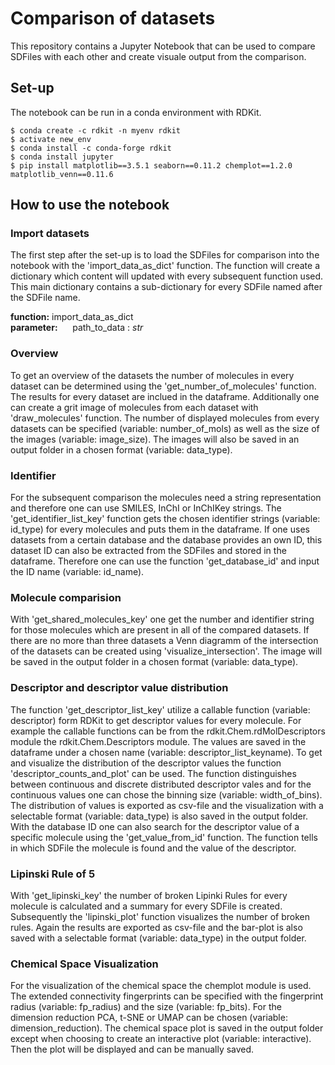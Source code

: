 # Comparison of datasets

This repository contains a Jupyter Notebook that can be used to compare SDFiles with each other and create visuale output from the comparison. 

## Set-up

The notebook can be run in a conda environment with RDKit.

```shell
$ conda create -c rdkit -n myenv rdkit
$ activate new_env
$ conda install -c conda-forge rdkit
$ conda install jupyter
$ pip install matplotlib==3.5.1 seaborn==0.11.2 chemplot==1.2.0 matplotlib_venn==0.11.6
```
## How to use the notebook

### Import datasets

The first step after the set-up is to load the SDFiles for comparison into the notebook with the 'import_data_as_dict' function. The function will create a dictionary which content will updated with every subsequent function used. This main dictionary contains a sub-dictionary for every SDFile named after the SDFile name.  
  
**function:** import_data_as_dict  
**parameter:** &nbsp;&nbsp;&nbsp;&nbsp; path_to_data : *str*


### Overview

To get an overview of the datasets the number of molecules in every dataset can be determined using the 'get_number_of_molecules' function. The results for every dataset are inclued in the dataframe. Additionally one can create a grit image of molecules from each dataset with 'draw_molecules' function. The number of displayed molecules from every datasets can be specified (variable: number_of_mols) as well as the size of the images (variable: image_size). The images will also be saved in an output folder in a chosen format (variable: data_type).

### Identifier

For the subsequent comparison the molecules need a string representation and therefore one can use SMILES, InChI or InChIKey strings. The 'get_identifier_list_key' function gets the chosen identifier strings (variable: id_type) for every molecules and puts them in the dataframe.
If one uses datasets from a certain database and the database provides an own ID, this dataset ID can also be extracted from the SDFiles and stored in the dataframe. Therefore one can use the function 'get_database_id' and input the ID name (variable: id_name).

### Molecule comparision

With 'get_shared_molecules_key' one get the number and identifier string for those molecules which are present in all of the compared datasets. If there are no more than three datasets a Venn diagramm of the intersection of the datasets can be created using 'visualize_intersection'. The image will be saved in the output folder in a chosen format (variable: data_type).

### Descriptor and descriptor value distribution 

The function 'get_descriptor_list_key' utilize a callable function (variable: descriptor) form RDKit to get descriptor values for every molecule. For example the callable functions can be from the rdkit.Chem.rdMolDescriptors module the rdkit.Chem.Descriptors module. The values are saved in the dataframe under a chosen name (variable: descriptor_list_keyname).
To get and visualize the distribution of the descriptor values the function 'descriptor_counts_and_plot' can be used. The function distinguishes between continuous and discrete distributed descriptor vales and for the continuous values one can chose the binning size (variable: width_of_bins). The distribution of values is exported as csv-file and the visualization with a selectable format (variable: data_type) is also saved in the output folder.
With the database ID one can also search for the descriptor value of a specific molecule using the 'get_value_from_id' function. The function tells in which SDFile the molecule is found and the value of the descriptor.

### Lipinski Rule of 5

With 'get_lipinski_key' the number of broken Lipinki Rules for every molecule is calculated and a summary for every SDFile is created. Subsequently the 'lipinski_plot' function visualizes the number of broken rules. Again the results are exported as csv-file and the bar-plot is also saved with a selectable format (variable: data_type) in the output folder. 

### Chemical Space Visualization

For the visualization of the chemical space the chemplot module is used. The extended connectivity fingerprints can be specified with the fingerprint radius (variable: fp_radius) and the size (variable: fp_bits). For the dimension reduction PCA, t-SNE or UMAP can be chosen (variable: dimension_reduction). The chemical space plot is saved in the output folder except when choosing to create an interactive plot (variable: interactive). Then the plot will be displayed and can be manually saved.

